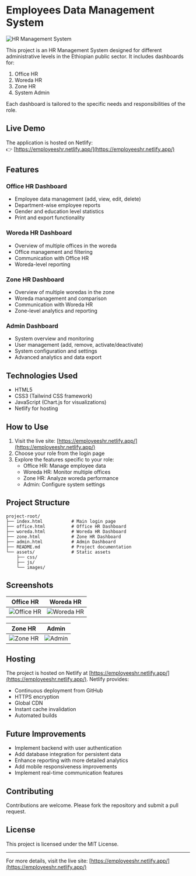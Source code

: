 # Employees Data Management System

![HR Management System](https://employeeshr.netlify.app/og-image.png)

This project is an HR Management System designed for different administrative levels in the Ethiopian public sector. It includes dashboards for:

1. Office HR
2. Woreda HR
3. Zone HR
4. System Admin

Each dashboard is tailored to the specific needs and responsibilities of the role.

## Live Demo

The application is hosted on Netlify:  
👉 [https://employeeshr.netlify.app/](https://employeeshr.netlify.app/)

## Features

### Office HR Dashboard
- Employee data management (add, view, edit, delete)
- Department-wise employee reports
- Gender and education level statistics
- Print and export functionality

### Woreda HR Dashboard
- Overview of multiple offices in the woreda
- Office management and filtering
- Communication with Office HR
- Woreda-level reporting

### Zone HR Dashboard
- Overview of multiple woredas in the zone
- Woreda management and comparison
- Communication with Woreda HR
- Zone-level analytics and reporting

### Admin Dashboard
- System overview and monitoring
- User management (add, remove, activate/deactivate)
- System configuration and settings
- Advanced analytics and data export

## Technologies Used

- HTML5
- CSS3 (Tailwind CSS framework)
- JavaScript (Chart.js for visualizations)
- Netlify for hosting

## How to Use

1. Visit the live site: [https://employeeshr.netlify.app/](https://employeeshr.netlify.app/)
2. Choose your role from the login page
3. Explore the features specific to your role:
   - Office HR: Manage employee data
   - Woreda HR: Monitor multiple offices
   - Zone HR: Analyze woreda performance
   - Admin: Configure system settings

## Project Structure

```
project-root/
├── index.html           # Main login page
├── office.html          # Office HR Dashboard
├── woreda.html          # Woreda HR Dashboard
├── zone.html            # Zone HR Dashboard
├── admin.html           # Admin Dashboard
├── README.md            # Project documentation
└── assets/              # Static assets
    ├── css/
    ├── js/
    └── images/
```

## Screenshots

| Office HR | Woreda HR |
|-----------|-----------|
| ![Office HR](screenshots/office-hr.png) | ![Woreda HR](screenshots/woreda-hr.png) |

| Zone HR | Admin |
|---------|-------|
| ![Zone HR](screenshots/zone-hr.png) | ![Admin](screenshots/admin.png) |

## Hosting

The project is hosted on Netlify at [https://employeeshr.netlify.app/](https://employeeshr.netlify.app/). Netlify provides:

- Continuous deployment from GitHub
- HTTPS encryption
- Global CDN
- Instant cache invalidation
- Automated builds

## Future Improvements

- Implement backend with user authentication
- Add database integration for persistent data
- Enhance reporting with more detailed analytics
- Add mobile responsiveness improvements
- Implement real-time communication features

## Contributing

Contributions are welcome. Please fork the repository and submit a pull request.

## License

This project is licensed under the MIT License.

---

For more details, visit the live site: [https://employeeshr.netlify.app/](https://employeeshr.netlify.app/)
